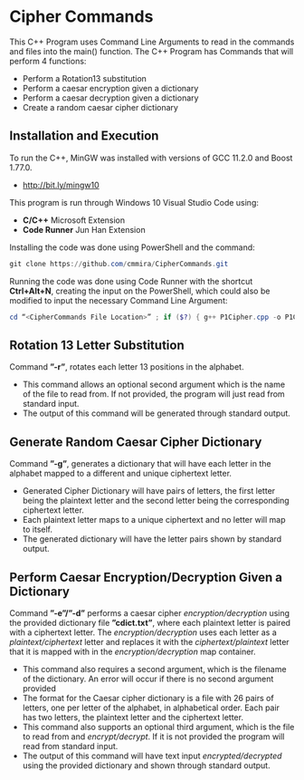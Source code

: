 # Cipher Commands
This C++ Program uses Command Line Arguments to read in the commands and files into the main() function.
The C++ Program has Commands that will perform 4 functions:
- Perform a Rotation13 substitution
- Perform a caesar encryption given a dictionary
- Perform a caesar decryption given a dictionary
- Create a random caesar cipher dictionary

## Installation and Execution
To run the C++, MinGW was installed with versions of GCC 11.2.0 and Boost 1.77.0.
- http://bit.ly/mingw10

This program is run through Windows 10 Visual Studio Code using:
- __C/C++__ Microsoft Extension
- __Code Runner__ Jun Han Extension

Installing the code was done using PowerShell and the command:
```powershell
git clone https://github.com/cmmira/CipherCommands.git 
```

Running the code was done using Code Runner with the shortcut __Ctrl+Alt+N__, creating the input on the PowerShell, which could also be modified to input the necessary Command Line Argument:
``` powershell
cd “<CipherCommands File Location>” ; if ($?) { g++ P1Cipher.cpp -o P1Cipher } ; if ($?) { .\P1Cipher <Command Line Arguments> }
```

## Rotation 13 Letter Substitution
Command __”-r”__, rotates each letter 13 positions in the alphabet.
- This command allows an optional second argument which is the name of the file to read from. If not provided, the program will just read from standard input.
- The output of this command will be generated through standard output.

## Generate Random Caesar Cipher Dictionary
Command __”-g”__, generates a dictionary that will have each letter in the alphabet mapped to a different and unique ciphertext letter.
- Generated Cipher Dictionary will have pairs of letters, the first letter being the plaintext letter and the second letter being the corresponding ciphertext letter.
- Each plaintext letter maps to a unique ciphertext and no letter will map to itself.
- The generated dictionary will have the letter pairs shown by standard output.

## Perform Caesar Encryption/Decryption Given a Dictionary
 Command __”-e”/”-d”__ performs a caesar cipher _encryption/decryption_ using the provided dictionary file __”cdict.txt”__, where each plaintext letter is paired with a ciphertext letter. The _encryption/decryption_ uses each letter as a _plaintext/ciphertext_ letter and replaces it with the _ciphertext/plaintext_ letter that it is mapped with in the _encryption/decryption_ map container.
- This command also requires a second argument, which is the filename of the dictionary. An error will occur if there is no second argument provided 
- The format for the Caesar cipher dictionary is a file with 26 pairs of letters, one per letter of the alphabet, in alphabetical order. Each pair has two letters, the plaintext letter and the ciphertext letter.
- This command also supports an optional third argument, which is the file to read from and _encrypt/decrypt_. If it is not provided the program will read from standard input.
- The output of this command will have text input _encrypted/decrypted_ using the provided dictionary and shown through standard output. 

